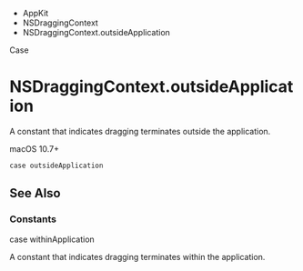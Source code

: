 

- AppKit
- NSDraggingContext
-  NSDraggingContext.outsideApplication 

Case

# NSDraggingContext.outsideApplication

A constant that indicates dragging terminates outside the application.

macOS 10.7+

``` source
case outsideApplication
```

## See Also

### Constants

case withinApplication

A constant that indicates dragging terminates within the application.

